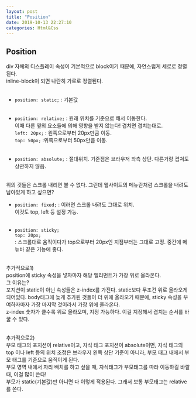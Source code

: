 ```yaml
---
layout: post
title: "Position"
date: 2019-10-13 22:27:10
categories: Html&Css
---
```

## Position <br>
div 자체의 디스플레이 속성이 기본적으로 block이기 때문에, 자연스럽게 세로로 정렬된다.<br>
inline-block이 되면 나란히 가로로 정렬된다.<br><br>

* ```position: static;``` : 기본값<br><br>

* ```position: relative;``` : 원래 위치를 기준으로 해서 이동한다. <br>이때 다른 옆의 요소들에 의해 영향을 받지 않는다! 겹치면 겹치는대로.<br>
```left: 20px;```  : 왼쪽으로부터 20px만큼 이동.<br>
```top: 50px;```  :위쪽으로부터 50px만큼 이동.<br><br>

* ```position: absolute;``` : 절대위치. 기준점은 브라우저 좌측 상단. 다른거랑 겹쳐도 상관하지 않음.<br><br>

위의 것들은 스크롤 내리면 볼 수 없다. 그런데 웹사이트의 메뉴란처럼 스크롤을 내려도 남아있게 하고 싶으면?<br>
* ```position: fixed;``` : 이러면 스크롤 내려도 그대로 위치.<br>
이것도 top, left 등 설정 가능.<br><br>

* ```position: sticky;```<br>
```top: 20px;```<br>
: 스크롤대로 움직이다가 top으로부터 20px인 지점부터는 그대로 고정. 중간에 메뉴바 같은 기능에 좋다.<br><br>

추가적으로1) <br>
position에 sticky 속성을 넣자마자 해당 엘리먼트가 가장 위로 올라온다.<br>
그 이유는?<br>
포지션이 static이 아닌 속성들은 z-index를 가진다. static보다 무조건 위로 올라오게 되어있다. body태그에 늦게 추가된 것들이 더 위에 올라오기 때문에, sticky 속성을 부여하자마자 가장 마지막 것이라서 가장 위에 올라온다.<br>
z-index 숫자가 클수록 위로 올라오며, 지정 가능하다. 이걸 지정해서 겹치는 순서를 바꿀 수 있다.<br><br>

추가적으로2) <br>
부모 태그의 포지션이 relative이고, 자식 태그 포지션이 absolute이면, 자식 태그의 top 이나 left 등의 위치 조정은 브라우저 왼쪽 상단 기준이 아니라, 부모 태그 내에서 부모 태그를 기준으로 움직이게 된다.<br>
부모 영역 내에서 자리 배치를 하고 싶을 때, 자식태그가 부모태그를 따라 이동하길 바랄 때, 이걸 많이 쓴다! <br>
부모가 static(기본값)만 아니면 다 이렇게 적용된다. 그래서 보통 부모태그는 relative를 쓴다.<br>

